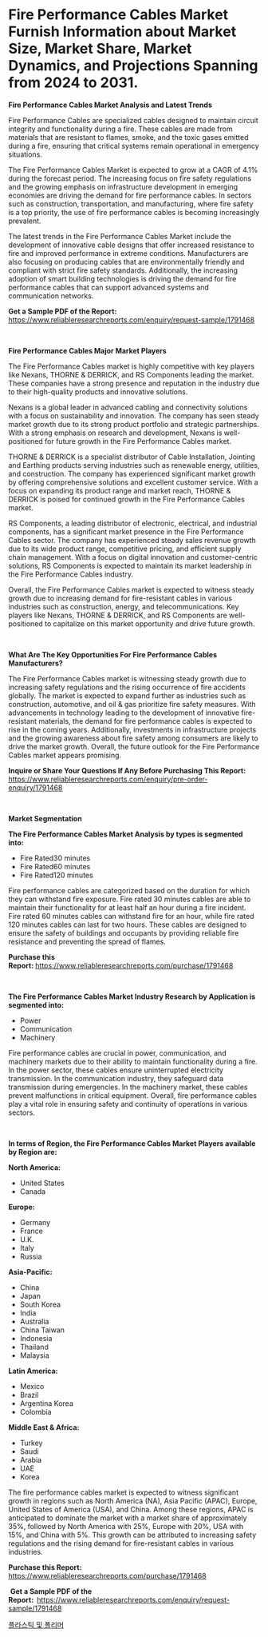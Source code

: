 <p><h1>Fire Performance Cables Market Furnish Information about Market Size, Market Share, Market Dynamics, and Projections Spanning from 2024 to 2031.</h1></p><p><strong>Fire Performance Cables Market Analysis and Latest Trends</strong></p>
<p><p>Fire Performance Cables are specialized cables designed to maintain circuit integrity and functionality during a fire. These cables are made from materials that are resistant to flames, smoke, and the toxic gases emitted during a fire, ensuring that critical systems remain operational in emergency situations.</p><p>The Fire Performance Cables Market is expected to grow at a CAGR of 4.1% during the forecast period. The increasing focus on fire safety regulations and the growing emphasis on infrastructure development in emerging economies are driving the demand for fire performance cables. In sectors such as construction, transportation, and manufacturing, where fire safety is a top priority, the use of fire performance cables is becoming increasingly prevalent.</p><p>The latest trends in the Fire Performance Cables Market include the development of innovative cable designs that offer increased resistance to fire and improved performance in extreme conditions. Manufacturers are also focusing on producing cables that are environmentally friendly and compliant with strict fire safety standards. Additionally, the increasing adoption of smart building technologies is driving the demand for fire performance cables that can support advanced systems and communication networks.</p></p>
<p><strong>Get a Sample PDF of the Report:&nbsp;</strong> <a href="https://www.reliableresearchreports.com/enquiry/request-sample/1791468">https://www.reliableresearchreports.com/enquiry/request-sample/1791468</a></p>
<p>&nbsp;</p>
<p><strong>Fire Performance Cables Major Market Players</strong></p>
<p><p>The Fire Performance Cables market is highly competitive with key players like Nexans, THORNE & DERRICK, and RS Components leading the market. These companies have a strong presence and reputation in the industry due to their high-quality products and innovative solutions.</p><p>Nexans is a global leader in advanced cabling and connectivity solutions with a focus on sustainability and innovation. The company has seen steady market growth due to its strong product portfolio and strategic partnerships. With a strong emphasis on research and development, Nexans is well-positioned for future growth in the Fire Performance Cables market.</p><p>THORNE & DERRICK is a specialist distributor of Cable Installation, Jointing and Earthing products serving industries such as renewable energy, utilities, and construction. The company has experienced significant market growth by offering comprehensive solutions and excellent customer service. With a focus on expanding its product range and market reach, THORNE & DERRICK is poised for continued growth in the Fire Performance Cables market.</p><p>RS Components, a leading distributor of electronic, electrical, and industrial components, has a significant market presence in the Fire Performance Cables sector. The company has experienced steady sales revenue growth due to its wide product range, competitive pricing, and efficient supply chain management. With a focus on digital innovation and customer-centric solutions, RS Components is expected to maintain its market leadership in the Fire Performance Cables industry.</p><p>Overall, the Fire Performance Cables market is expected to witness steady growth due to increasing demand for fire-resistant cables in various industries such as construction, energy, and telecommunications. Key players like Nexans, THORNE & DERRICK, and RS Components are well-positioned to capitalize on this market opportunity and drive future growth.</p></p>
<p>&nbsp;</p>
<p><strong>What Are The Key Opportunities For Fire Performance Cables Manufacturers?</strong></p>
<p><p>The Fire Performance Cables market is witnessing steady growth due to increasing safety regulations and the rising occurrence of fire accidents globally. The market is expected to expand further as industries such as construction, automotive, and oil & gas prioritize fire safety measures. With advancements in technology leading to the development of innovative fire-resistant materials, the demand for fire performance cables is expected to rise in the coming years. Additionally, investments in infrastructure projects and the growing awareness about fire safety among consumers are likely to drive the market growth. Overall, the future outlook for the Fire Performance Cables market appears promising.</p></p>
<p><strong>Inquire or Share Your Questions If Any Before Purchasing This Report:</strong> <a href="https://www.reliableresearchreports.com/enquiry/pre-order-enquiry/1791468">https://www.reliableresearchreports.com/enquiry/pre-order-enquiry/1791468</a></p>
<p>&nbsp;</p>
<p><strong>Market Segmentation</strong></p>
<p><strong>The Fire Performance Cables Market Analysis by types is segmented into:</strong></p>
<p><ul><li>Fire Rated30 minutes</li><li>Fire Rated60 minutes</li><li>Fire Rated120 minutes</li></ul></p>
<p><p>Fire performance cables are categorized based on the duration for which they can withstand fire exposure. Fire rated 30 minutes cables are able to maintain their functionality for at least half an hour during a fire incident. Fire rated 60 minutes cables can withstand fire for an hour, while fire rated 120 minutes cables can last for two hours. These cables are designed to ensure the safety of buildings and occupants by providing reliable fire resistance and preventing the spread of flames.</p></p>
<p><strong>Purchase this Report:&nbsp;</strong><a href="https://www.reliableresearchreports.com/purchase/1791468">https://www.reliableresearchreports.com/purchase/1791468</a></p>
<p>&nbsp;</p>
<p><strong>The Fire Performance Cables Market Industry Research by Application is segmented into:</strong></p>
<p><ul><li>Power</li><li>Communication</li><li>Machinery</li></ul></p>
<p><p>Fire performance cables are crucial in power, communication, and machinery markets due to their ability to maintain functionality during a fire. In the power sector, these cables ensure uninterrupted electricity transmission. In the communication industry, they safeguard data transmission during emergencies. In the machinery market, these cables prevent malfunctions in critical equipment. Overall, fire performance cables play a vital role in ensuring safety and continuity of operations in various sectors.</p></p>
<p>&nbsp;</p>
<p><strong>In terms of Region, the Fire Performance Cables Market Players available by Region are:</strong></p>
<p>
    <p> <strong> North America: </strong>
        <ul>
            <li>United States</li>
            <li>Canada</li>
        </ul>
        </p> 
    <p> <strong> Europe: </strong>
        <ul>
            <li>Germany</li>
            <li>France</li>
            <li>U.K.</li>
            <li>Italy</li>
            <li>Russia</li>
        </ul>
        </p> 
    <p> <strong> Asia-Pacific: </strong>
        <ul>
            <li>China</li>
            <li>Japan</li>
            <li>South Korea</li>
            <li>India</li>
            <li>Australia</li>
            <li>China Taiwan</li>
            <li>Indonesia</li>
            <li>Thailand</li>
            <li>Malaysia</li>
        </ul>
        </p> 
    <p> <strong> Latin America: </strong>
        <ul>
            <li>Mexico</li>
            <li>Brazil</li>
            <li>Argentina Korea</li>
            <li>Colombia</li>
        </ul>
        </p> 
    <p> <strong> Middle East & Africa: </strong>
        <ul>
            <li>Turkey</li>
            <li>Saudi</li>
            <li>Arabia</li>
            <li>UAE</li>
            <li>Korea</li>
        </ul>
    </p>
    </p>
<p><p>The fire performance cables market is expected to witness significant growth in regions such as North America (NA), Asia Pacific (APAC), Europe, United States of America (USA), and China. Among these regions, APAC is anticipated to dominate the market with a market share of approximately 35%, followed by North America with 25%, Europe with 20%, USA with 15%, and China with 5%. This growth can be attributed to increasing safety regulations and the rising demand for fire-resistant cables in various industries.</p></p>
<p><strong>Purchase this Report: </strong><a href="https://www.reliableresearchreports.com/purchase/1791468">https://www.reliableresearchreports.com/purchase/1791468</a></p>
<p>&nbsp;<strong>Get a Sample PDF of the Report:&nbsp;&nbsp;</strong><a href="https://www.reliableresearchreports.com/enquiry/request-sample/1791468">https://www.reliableresearchreports.com/enquiry/request-sample/1791468</a></p>
<p><strong></strong></p>
<p><p><a href="https://github.com/crfsywufhm81415/Market-Research-Report-List-1/blob/main/821796214909.md">플라스틱 및 폴리머</a></p></p>
